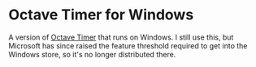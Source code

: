 # Octave Timer for Windows

A version of [Octave Timer](https://github.com/DawnPaladin/octave-timer) that runs on Windows. I still use this, but Microsoft has since raised the feature threshold required to get into the Windows store, so it's no longer distributed there.
